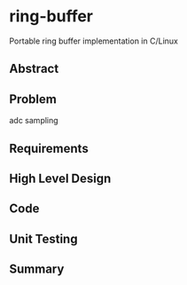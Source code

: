 # ring-buffer
Portable ring buffer implementation in C/Linux 

## Abstract

## Problem
adc sampling

## Requirements

## High Level Design

## Code

## Unit Testing

## Summary
